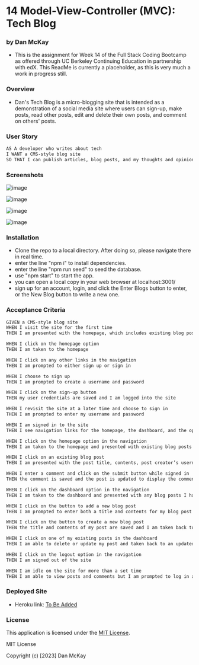 # 14 Model-View-Controller (MVC): Tech Blog

### by Dan McKay

* This is the assignment for Week 14 of the Full Stack Coding Bootcamp as offered through UC Berkeley Continuing Education in partnership with edX. This ReadMe is currently a placeholder, as this is very much a work in progress still.

### Overview
* Dan's Tech Blog is a micro-blogging site that is intended as a demonstration of a social media site where users can sign-up, make posts, read other posts, edit and delete their own posts, and comment on others' posts.

### User Story

```md
AS A developer who writes about tech
I WANT a CMS-style blog site
SO THAT I can publish articles, blog posts, and my thoughts and opinions
```

### Screenshots
![image](https://github.com/DanielFMcKay/Tech-Blog/assets/123746582/ac2a3162-ecc6-4127-9800-92a253636156)

![image](https://github.com/DanielFMcKay/Tech-Blog/assets/123746582/5bbcde54-0888-4755-85e4-2135d1923ce9)

![image](https://github.com/DanielFMcKay/Tech-Blog/assets/123746582/e939725c-d3c6-46ce-8f89-521303022735)

![image](https://github.com/DanielFMcKay/Tech-Blog/assets/123746582/de932c02-57dd-4d7e-8980-18bb2c17d0b7)

### Installation
* Clone the repo to a local directory. After doing so, please navigate there in real time.
* enter the line "npm i" to install dependencies.
* enter the line "npm run seed" to seed the database.
* use "npm start" to start the app.
* you can open a local copy in your web browser at localhost:3001/
* sign up for an account, login, and click the Enter Blogs button to enter, or the New Blog button to write a new one.

### Acceptance Criteria

```md
GIVEN a CMS-style blog site
WHEN I visit the site for the first time
THEN I am presented with the homepage, which includes existing blog posts if any have been posted; navigation links for the homepage and the dashboard; and the option to log in

WHEN I click on the homepage option
THEN I am taken to the homepage

WHEN I click on any other links in the navigation
THEN I am prompted to either sign up or sign in

WHEN I choose to sign up
THEN I am prompted to create a username and password

WHEN I click on the sign-up button
THEN my user credentials are saved and I am logged into the site

WHEN I revisit the site at a later time and choose to sign in
THEN I am prompted to enter my username and password

WHEN I am signed in to the site
THEN I see navigation links for the homepage, the dashboard, and the option to log out

WHEN I click on the homepage option in the navigation
THEN I am taken to the homepage and presented with existing blog posts that include the post title and the date created

WHEN I click on an existing blog post
THEN I am presented with the post title, contents, post creator’s username, and date created for that post and have the option to leave a comment

WHEN I enter a comment and click on the submit button while signed in
THEN the comment is saved and the post is updated to display the comment, the comment creator’s username, and the date created

WHEN I click on the dashboard option in the navigation
THEN I am taken to the dashboard and presented with any blog posts I have already created and the option to add a new blog post

WHEN I click on the button to add a new blog post
THEN I am prompted to enter both a title and contents for my blog post

WHEN I click on the button to create a new blog post
THEN the title and contents of my post are saved and I am taken back to an updated dashboard with my new blog post

WHEN I click on one of my existing posts in the dashboard
THEN I am able to delete or update my post and taken back to an updated dashboard

WHEN I click on the logout option in the navigation
THEN I am signed out of the site

WHEN I am idle on the site for more than a set time
THEN I am able to view posts and comments but I am prompted to log in again before I can add, update, or delete posts
```

### Deployed Site
* Heroku link: <a href=https://dans-tech-blog-9f4cea4a34ae.herokuapp.com>To Be Added</a>

### License
This application is licensed under the [MIT License](https://choosealicense.com/licenses/mit/).

MIT License

Copyright (c) [2023] Dan McKay
